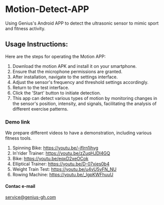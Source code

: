 # Motion-Detect-APP
Using Genius's Android APP to detect the ultrasonic sensor to mimic sport and fitness activity.

## Usage Instructions:

Here are the steps for operating the Motion APP:
1. Download the motion APK and install it on your smartphone.
2. Ensure that the microphone permissions are granted.
3. After installation, navigate to the settings interface.
4. Adjust the sensor's frequency and threshold settings accordingly.
5. Return to the test interface.
6. Click the 'Start' button to initiate detection.
7. This app can detect various types of motion by monitoring changes in the sensor's position, intensity, and signals, facilitating the analysis of different exercise patterns.

### Demo link
We prepare different videos to have a demonstration, including various fitness tools.
1. Spinning Bike: https://youtu.be/-jfIrn1ihvg 
2. In'rider Trainer: https://youtu.be/zZuqHJDl4GQ 
3. Bike: https://youtu.be/eqxD2xeOCok 
4. Elliptical Trainer: https://youtu.be/D-07xies0b4 
5. Weight Train Test: https://youtu.be/u4vU5vFN_NU 
6. Rowing Machine: https://youtu.be/_lgpKWFhuuU 



#### Contac e-mail
service@genius-gh.com

